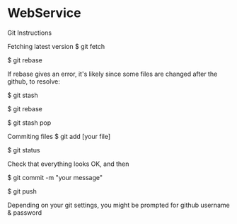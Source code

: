 # WebService


Git Instructions

Fetching latest version 
$ git fetch

$ git rebase

If rebase gives an error, it's likely since some files are changed after the github, to resolve:

$ git stash

$ git rebase

$ git stash pop

Commiting files
$ git add [your file]

$ git status

Check that everything looks OK, and then

$ git commit -m "your message"

$ git push

Depending on your git settings, you might be prompted for github username & password

